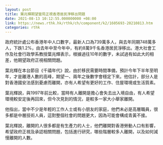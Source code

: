 ```yaml
---
layout: post
title: 葉兆輝期望當局正視香港居民淨移出問題
date: 2021-08-13 10:12:55.000000000 +08:00
link: https://news.rthk.hk/rthk/ch/component/k2/1605693-20210813.htm
categories: rthk
---
```


政府統計處公布香港年中人口數字，最新人口為739萬多人，與去年同期748萬多人，下跌1.2%，由去年中至今年中，有約8萬9千名香港居民淨移出。港大社會工作及社會行政學系教授葉兆輝表示，根據過往10年的數字，未試過有如此大的相差，他期望政府正視相關問題。

葉兆輝在本台節目《千禧年代》說，由於移民需要時間準備，預計今年下半年至明年，才是離港人數的高峰，期望一、兩年之後數字會穩定下來。他估計，部分人是對香港國安法感到憂慮而離開，亦有人希望有更好的工作、住屋環境或生活質素。

葉兆輝說，與1997年前比較，當時有人離開是擔心會失去出入境自由，有人希望環境較安定後再回來，但今次見到的情況，是較多一家大小舉家離開。

他指出，當中不少是年輕的工作人士或有小朋友的家庭，他們未必是高層職員，很多都是中層技術人員，這對整個社會的問題更大，因為可能會構成青黃不接。

葉兆輝說，離開的人很多都是有生產力的人士，他們離開對香港勞動人口有影響，希望政府正視及承認相關問題，包括進行研究，哪些階層較多人離開，以及如何減慢離開的人數。
